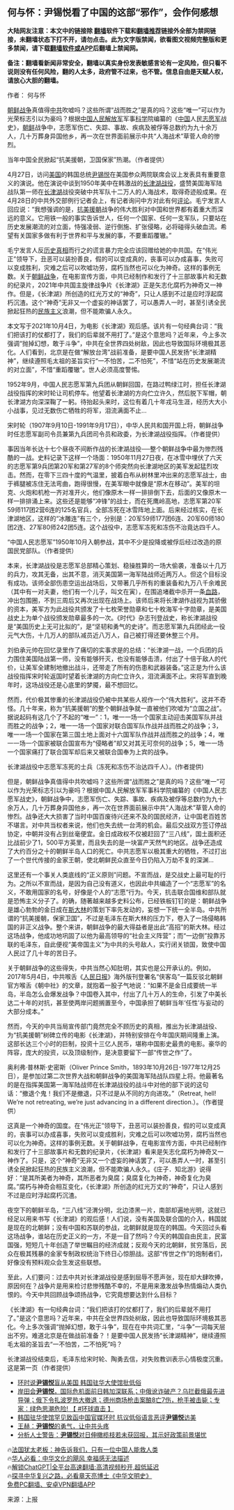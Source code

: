  <!-- 面包屑导航 --> <h2>何与怀：尹锡悦看了中国的这部“邪作”，会作何感想</h2> <p class="notice"><b>大陆网友注意：本文中的链接除 <a href="https://github.com/bannedbook/fanqiang" >翻墙</a>软件下载和<a href="https://github.com/killgcd/justmysocks/blob/master/README.md">翻墙推荐</a>链接外全部为禁网链接，未翻墙状态下打不开，请勿点击。此为文字版禁闻，欲看图文视频完整版和更多禁闻，请下载<a href="https://github.com/bannedbook/fanqiang">翻墙软件或APP</a>后翻墙上禁闻网。</p><p>备注：翻墙看新闻非常安全，翻墙以真实身份发表敏感言论有一定风险，但只看不说则没有任何风险，翻的人太多，政府管不过来，也不管。信息自由是天赋人权，请放心大胆的翻墙。</b></p>  <div class="entry"> <p>作者： 何与怀</p> <p id="summary"><span class='wp_keywordlink'><a href="https://www.bannedbook.org/forum2/topic1037.html" title="朝鲜战争——李奇微回忆录" target="_blank">朝鲜战争</a></span>真值得<a href="https://www.bannedbook.org/bnews/tag/%e4%b8%ad%e5%85%b1/" class="st_tag internal_tag" rel="tag" title="标签 中共 下的日志">中共</a>吹嘘吗？这些所谓“战而胜之”是真的吗？这些“唯一”可以作为光荣标志引以为豪吗？根据<span class='wp_keywordlink_affiliate'><a href="https://www.bannedbook.org/" title="中国" target="_blank">中国</a></span><span class='wp_keywordlink'><a href="https://www.bannedbook.org/forum2/topic989.html" title="“文化大革命”中的人民解放军" target="_blank">人民解放军</a></span>军事<span class='wp_keywordlink'><a href="https://www.bannedbook.org/forum11/topic309.html" title="禁片：“科学”的棍子" target="_blank">科学</a></span>院编纂的《<a href="https://www.bannedbook.org/bnews/tag/%E4%B8%AD%E5%9B%BD/" class="st_tag internal_tag" rel="tag" title="标签 中国 下的日志">中国</a>人民<a href="https://www.bannedbook.org/bnews/tag/%E5%BF%97%E6%84%BF%E5%86%9B/" class="st_tag internal_tag" rel="tag" title="标签 志愿军 下的日志">志愿军</a>战史》，<a href="https://www.bannedbook.org/bnews/tag/%e6%9c%9d%e9%b2%9c/" class="st_tag internal_tag" rel="tag" title="标签 朝鲜 下的日志">朝鲜</a>战争中，志愿军伤亡、失踪、事故、疾病及被俘等总数约为九十余万人，几十万葬身异国他乡，再一次在世界面前展示中共“人海战术”草菅人命的惨烈。</p> <p id="conimg">当年中国全民掀起“抗美援朝，卫国保家”热潮。（作者提供）</p> <p>4月27日，访问<a href="https://www.bannedbook.org/bnews/tag/%e7%be%8e%e5%9b%bd/" class="st_tag internal_tag" rel="tag" title="标签 美国 下的日志">美国</a>的韩国总统<a href="https://www.bannedbook.org/bnews/tag/%e5%b0%b9%e9%94%a1%e6%82%a6/" class="st_tag internal_tag" rel="tag" title="标签 尹锡悦 下的日志">尹锡悦</a>在美国参众两院联席会议上发表具有重要意义的演说。他在演说中谈到1950年美中在韩激战的<a href="https://www.bannedbook.org/bnews/tag/%e9%95%bf%e6%b4%a5%e6%b9%96%e6%88%98%e5%bd%b9/" class="st_tag internal_tag" rel="tag" title="标签 长津湖战役 下的日志">长津湖战役</a>，盛赞美国海军陆战队第一师在<a href="https://www.bannedbook.org/bnews/tag/%e9%95%bf%e6%b4%a5%e6%b9%96/" class="st_tag internal_tag" rel="tag" title="标签 长津湖 下的日志">长津湖</a>战役突破中共军队十二万人的人海战术，取得奇迹般成果。在4月28日的中共外交部例行记者会上，有记者询问中方对此有何<span class='wp_keywordlink_affiliate'><a href="https://www.bannedbook.org/bnews/comments/" title="新闻评论" target="_blank">评论</a></span>。毛宁发言人回应说：“我想强调的是，<span class='wp_keywordlink'><a href="https://www.bannedbook.org/forum2/topic952.html" title="历史回顾：从“抗美援朝”到“大跃进”" target="_blank">抗美援朝</a></span>战争的伟大胜利对中国和世界都有着重大而深远的意义。它用铁一般的事实告诉世人，任何一个国家、任何一支军队，只要站在历史发展潮流的对立面，恃强凌弱、逆行倒施、扩张侵略，必将碰得头破血流。希望有关国家多做有利于世界和平与发展的事，不要重蹈覆辙。”</p> <p>毛宁发言人反<span class='wp_keywordlink'><a href="https://www.bannedbook.org/forum33/" title="近代历史事件真相" target="_blank">历史真相</a></span>而行之的谎言暴力完全应该回赠给她的中共国。在“伟光正”领导下，丑恶可以装扮善良，假的可以变成真的，丧事可以办成喜事，失败可以变成胜利，灾难之后可以吹嘘功劳，腐朽当然也可以化为神奇。这样的事例无数。关于<a href="https://www.bannedbook.org/bnews/tag/%E6%9C%9D%E9%B2%9C%E6%88%98%E4%BA%89/" class="st_tag internal_tag" rel="tag" title="标签 朝鲜战争 下的日志">朝鲜战争</a>，在电影宣传方面，中共已经制作和发行了十三部故事片和无数的纪录片，2021年中共国主旋律战争片《长津湖》正是矢志化腐朽为神奇又一神作。但是，《长津湖》所创造的红光万丈的“神奇”，只让人感到不过是应时浮起腐朽沉渣。这个“神奇”无非又一个虚妄的神话罢了，可以愚弄人一时，甚至引诱全民掀起狂热的<span class='wp_keywordlink'><a href="https://www.bannedbook.org/forum11/topic333.html" title="禁片：民族主义和三座大山" target="_blank">民族主义</a></span>浪潮，但不能欺骗人永久。</p> <p>本文写于2021年10月4日，为电影《长津湖》观后感。该片有一句经典台词：“我们把该打的仗都打了，我们的后辈就不用打了。”是这个意思吗？近年来，今上多次强调“抛掉幻想，敢于斗争”，中共在全世界四处树敌，因此也导致国际环境极其恶化。人们看到，北京是在做“解放台湾”战前准备，是要中国人民发扬“长津湖精神”，继续遵照毛太祖的圣旨实行“一不怕苦，二不怕死”，不惜“站在历史发展潮流的对立面”，不惜“重蹈覆辙”。世人必须高度警惕。</p> <p>1952年9月，中国人民志愿军第九兵团从朝鲜回国，在路过鸭绿江时，担任长津湖战役指挥的宋时轮让司机停车。他望着长津湖的方向伫立许久，然后脱下军帽，朝长津湖方向深深鞠了一躬。待抬起头来时，这位有着几十年戎马生涯，经历大大小小战事，见过无数伤亡牺牲的将军，泪流满面不止…</p> <p>宋时轮（1907年9月10日-1991年9月17日），中华人民共和国开国上将，朝鲜战争时任志愿军副司令员兼第九兵团司令员和政委，为长津湖战役指挥。（作者提供）</p> <p>事因当年长达十七个昼夜不间断作战的长津湖战役──整个朝鲜战争中最为惨烈残酷的一战。史料记录下这样一个场面：1950年11月27日夜，在冰雪中埋伏了六天的志愿军第9兵团第20军和第27军的8个师突然向长津湖地区的美军发起猛烈攻击。然而，在零下三四十度的气温里，披着白布从树林里冲出来的志愿军战士，由于裤腿被冻住无法弯曲，跑得很慢，在美军眼中就像是“原木在移动”。美军的坦克、火炮和机枪一齐对准开火，他们像原木一样一排排倒下去，后面的又像原木一样一排排涌上来。这些还是能够“冲锋”的战士，而在死鹰岭高地，志愿军第20军59师117团2营6连的125名官兵，全部冻死在冰雪阵地上面。后来经过核实，在长津湖地区，这样的“冰雕连”有三个，分别是：20军59师177团6连、20军60师180团2连、27军80师242团5连。这个战役中，志愿军冻死和冻伤不治竟达四千人。</p> <p>“中国人民志愿军”1950年10月入朝参战，其中不少是投降或被俘后经过改造的原国民党部队。（作者提供）</p> <p>本来，长津湖战役是志愿军总部精心策划、稳操胜算的一场大偷袭，准备以十几万的兵力，攻其无备，出其不意，消灭美国第一海军陆战师近两万人。但这个目标没有成功。该师全部伤患空运出战场后，又带著几乎所有的重装备和九万八千余难民（其中有一对夫妻，他们有一个儿子，叫文在寅），在围追堵截中杀开一条<span class='wp_keywordlink'><a href="https://www.bannedbook.org/forum2/topic840.html" title="血路──1989   孔捷生 著" target="_blank">血路</a></span>，冲出包围圈，不到三周后又再次出现在战场上。该师后来将长津湖作战视为其骄傲的资本，美军方为此战役共颁发了十七枚荣誉勋章和七十枚海军十字勋章，是美国战史上为单个战役颁发勋章最多的一次。《时代》杂志刊登战史，称长津湖战役是“美国历史上无可比拟的”，是“坚韧和勇气的史诗”。而志愿军第九兵团经此一役元气大伤，十几万人的部队减员近八万人，自己被打得还要休整三个月。</p> <p>刘伯承元帅在回忆录里作了痛切的实事求是的总结：“长津湖一战，一个兵团的兵力围住美国陆战第一师，没有能够歼灭，也没有能够击溃，付出了十倍于敌人的代价，让美军全建制地撤出战斗，还带走了所有的伤患和武器装备。”这正是为什么该战役指挥宋时轮返国时望着长津湖的方向伫立许久，泪流满面不止。宋将军直到晚年时，这场战役还是心底里的梦魇，最不想回忆。</p>  <p>然而，代价极其惨重的长津湖战役仍被中共某些人视作一个“伟大胜利”。这并不奇怪。几十年来，称为“抗美援朝”的整个朝鲜战争就一直被他们吹嘘为“立国之战”。据说起码有这几个了不起的“唯一”：1，唯一一场一个国家主动迎击美国军队并战而胜之的战争；2，唯一一场一个国家对联合国军队作战并战而胜之的战争；3，唯一一场一个国家在第三国土地上面对十六国军队作战并战而胜之的战争；4，唯一一场一个国家被联合国宣布为“侵略者”却又对其无可奈何的战争；5，唯一一场一个国家痛打了联合国军却后来又被联合国奉为上宾的战争。</p> <p>长津湖战役中志愿军冻死的士兵（冻死和冻伤不治达四千人）。(作者提供)</p> <p>但是，朝鲜战争真值得中共吹嘘吗？这些所谓“战而胜之”是真的吗？这些“唯一”可以作为光荣标志引以为豪吗？根据中国人民解放军军事科学院编纂的《中国人民志愿军战史》，朝鲜战争中，志愿军伤亡、失踪、事故、疾病及被俘等总数约为九十余万人，几十万葬身异国他乡，再一次在世界面前展示中共“人海战术”草菅人命的惨烈。战争还大大损害了当时中国百废待兴还来不及的国民经济，让中国老百姓苦不堪言。对中共当权者来说，他们也失去统一台湾的机会。最后交战双方签订停战协定，中朝并没有占到丝毫便宜。金日成政权不仅被赶回了“三八线”，国土面积还比战前少了1，500平方英里，而且失去的是一块富产天然气的地区。战争还造成了大约百分之十的朝鲜半岛人口的死亡。中共志愿军以极其重大的牺牲，不过打出了一个世代传接的金家王朝，使北朝鲜民众直至今日仍陷入万劫不复的深渊…</p> <p>这里还有一个事关人类底线的“正义原则”问题。不宣而战，是交战史上最可耻的行为。之所以不宣而战，是因为自己没有道义，也因此中共编造了一个“志愿军”的名义，不敢用国家的名号，好像是个人的“志愿”行为。今天，抗击联合国维和部队就是恐怖主义分子了。的确，随著越来越多史料公布，已经铁板钉钉的是：朝鲜战争是雄心勃勃的金日成在<span class='wp_keywordlink'><a href="https://www.bannedbook.org/forum2/topic1256.html" title="斯大林（上、中、下册）" target="_blank">斯大林</a></span>的策划下率先发动的，妄想一下统一全半岛。中共所谓的“抗美援朝，保家卫国”，不过是毛泽东在斯大林的压力下，卷入了一场侵略韩国的非正义战争。整个来讲，朝鲜战争的最大得益者是出此“高招”的斯大林。经过这场战争，他成功地巩固了以他为最高领导的“社会主义阵营”；而“一边倒”投靠苏联的毛泽东，自此便视“美帝国主义”为中共的头号敌人，实行闭关锁国，致使中国人民过了几十年的苦日子。</p> <p>关于朝鲜战争的这些得失，中共当然心知肚明，其实也是公开承认的。例如，2017年5月4日，中共喉舌《<span class='wp_keywordlink'><a href="https://www.bannedbook.org/forum2/topic109.html" title="透视人民日报" target="_blank">人民日报</a></span>》海外版刊登署名“侠客岛”一篇反驳北朝鲜官方喉舌《朝中社》的文章，就抱着一股子气地说：“如果不是金日成要统一半岛，半岛怎么会爆发战争？中国卷入其中，付出了几十万人的生命，引发了中美长达二十年的对抗，甚至使两岸问题搁置至今，中国承担了朝鲜当年‘任性’与妄动的大部分成本。”</p> <p>然而，今天的中共当局宣传部门竟然完全不顾历史的真相，推出为长津湖战役、为“抗美援朝”树碑立传的电影《长津湖》，并特别安排在今年国庆期间隆重上演。这部长达三个小时的巨制，投资十三亿人民币，堪称中国影史最贵的电影。豪华的阵容，庞大的投资，以及顶级制作，是决意要留下一部“传世之作”了。</p>  <p>奥利弗·普林斯·史密斯（Oliver Prince Smith，1893年10月26日-1977年12月25日），是参加过第二次世界大战和朝鲜战争的美国海军陆战队四星上将。他最著名的是在指挥美国第一海军陆战师在长津湖战役的战斗中对他的部下说的这句话：“撤退个鬼！我们不是撤退，只不过是从不同的方向进攻。”（Retreat, hell! We’re not retreating, we’re just advancing in a different direction.）。（作者提供）</p> <p>这真是一个神奇的国度。在“伟光正”领导下，丑恶可以装扮善良，假的可以变成真的，丧事可以办成喜事，失败可以变成胜利，灾难之后可以吹嘘功劳，腐朽当然也可以化为神奇。这样的事例无数。关于朝鲜战争，在电影宣传方面，中共已经制作和发行了十三部故事片和无数的纪录片，《长津湖》看来是矢志化腐朽为神奇又一神作了。只是，这个“神奇”无非又一个虚妄的神话罢了，可以愚弄人一时，甚至引诱全民掀起狂热的民族主义浪潮，但不能欺骗人永久。《庄子．知北游》说得好：“是其所美者为神奇，其所恶者为臭腐；臭腐复化为神奇，神奇复化为臭腐。”腐朽与神奇会相互变化，《长津湖》所创造的红光万丈的“神奇”，只让人感到不过是应时浮起腐朽沉渣。</p> <p>夜空下的朝鲜半岛，“三八线”泾渭分明，北边漆黑一片，南部却遍地光明，这就已经足以用来书写《长津湖》的观后感！人们说，没有美国及联合国的介入，韩国就是现在的北朝鲜；没有中国和苏联的参战，北朝鲜就是现在的韩国。今天回过头看这场战争，谁站在历史正义的一方，不是一目了然吗？今天的韩国自由民主，民富国强，短短几十年创造了举世瞩目的经济成就；反观今天的北朝鲜，贫穷落后，民众在极其残暴的金家专制政权统治下终日心惊胆战。这部“传世之作”的炮制者们，好像没有预料观众会生发这些联想。</p> <p>至此，人们要问：过去中共对长津湖战役是感到屈辱不愿声张，现在却大肆吹捧，原因何在？战争片是用来检讨悲惨残酷不幸的，不是用来激发战争热情煽动人类仇恨的。今天中共回顾战争颂扬战争，它究竟想要达到什么目标？</p> <p>《长津湖》有一句经典台词：“我们把该打的仗都打了，我们的后辈就不用打了。”是这个意思吗？近年来，中共在全世界四处树敌，因此也导致国际环境极其恶化。今上多次强调“抛掉幻想，敢于斗争”，现在在中共词汇里，“斗争”一词每天层出不穷。难道北京是在做战前准备？！是要中国人民发扬“长津湖精神”，继续遵照毛太祖的圣旨去“一不怕苦，二不怕死”吗？</p> <p>长津湖战役结束后，毛泽东给宋时轮、陶勇去信，对失败教训表示心情极度沉重。这是第一页（作者提供）</p>  <!--<div id="taboola-mid-1"></div>--><ul class='op-related-articles' title='相关阅读'> <li><a href='https://www.bannedbook.org/bnews/headline/20230508/1881380.html' target='_blank'>环时说<b>尹锡悦</b>盲从美国 韩国驻华大使馆批低俗</a></li> <li><a href='https://www.bannedbook.org/bnews/bannedvideo/20230508/1881365.html' target='_blank'>岸田会<b>尹锡悦</b>，国际危机面前日韩加深联系；中俄讹诈破产？乌拦截俄最先进导弹；俄下令扎波罗热大撤退；德州商场枪击案酿8亡7伤，枪手被击毙；专家：绿色思潮危险! 【 #环球直击 】</a></li> <li><a href='https://www.bannedbook.org/bnews/headline/20230507/1881307.html' target='_blank'>韩国驻华使馆罕见致函中国官媒环时 抗议低俗语言恶评<b>尹锡悦</b>访美</a></li> <li><a href='https://www.bannedbook.org/bnews/comments/20230507/1881193.html' target='_blank'>王赫：<b>尹锡悦</b>的勇气，让中共头疼</a></li> <li><a href='https://www.bannedbook.org/bnews/worldnews/20230506/1880843.html' target='_blank'>分析人士警告：<b>尹锡悦</b>对日伸橄榄枝若未获回报，其示好政策前景堪忧</a></li> </ul> <p class="texttj"> 🔥<a href="https://www.bannedbook.org/bnews/ssgc/20230219/1850782.html" target="_blank">法国犹太老板：神告诉我们，只有一位中国人能救人类</a><br/> 🔥<a href="https://www.bannedbook.org/bnews/comments/20220220/1694796.html" target="_blank">华人必看：中华文化的飓风 幸福感无法描述</a><br/> 🔥<a href="https://github.com/bannedbook/fanqiang/wiki/V2ray%E6%9C%BA%E5%9C%BA" target="_blank">解锁ChatGPT|全平台高速翻墙:高清视频秒开,超低延迟</a><br/> 🔥<a href="https://www.bannedbook.org/bnews/comments/20220808/1768773.html" target="_blank">探寻中华复兴之路，必看章天亮博士《中华文明史》</a><br/> <a href="https://github.com/bannedbook/fanqiang/wiki/%E7%A6%81%E9%97%BB%E7%BD%91%E5%AE%89%E5%8D%93%E7%BF%BB%E5%A2%99%E6%96%B0%E9%97%BBAPP" target="_blank">免费PC翻墙、安卓VPN翻墙APP</a><br/> </p><p class="src-info">来源：上报 </p><a name='sharetosocial'></a> <div style="margin-bottom:5px;padding-bottom:5px;clear:both"> <div id="archive-pix-1" class="banner-ads"> <!-- AuctionX Display platform tag START --> <div id="27602x728x90x621x_ADSLOT1" clicktrack="%%CLICK_URL_ESC%%"></div>  <!-- AuctionX Display platform tag END --> </div> <div id="archive-pix-2" class="banner-ads"> <!-- AuctionX Display platform tag START --> <div id="27556x300x250x621x_ADSLOT1" clicktrack="%%CLICK_URL_ESC%%" style="margin:0 auto;text-align:center"></div>  <!-- AuctionX Display platform tag END --> </div> </div>  <div id="archive-pix-1" class="banner-ads"> <!-- AuctionX Display platform tag START --> <div id="27603x728x90x621x_ADSLOT1" clicktrack="%%CLICK_URL_ESC%%"></div>  <!-- AuctionX Display platform tag END --> </div> </div><!--END ENTRY--> 